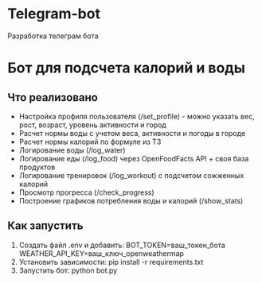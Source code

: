 # Telegram-bot
Разработка телеграм бота
# Бот для подсчета калорий и воды

## Что реализовано

- Настройка профиля пользователя (/set_profile) - можно указать вес, рост, возраст, уровень активности и город
- Расчет нормы воды с учетом веса, активности и погоды в городе
- Расчет нормы калорий по формуле из ТЗ 
- Логирование воды (/log_water)
- Логирование еды (/log_food) через OpenFoodFacts API + своя база продуктов
- Логирование тренировок (/log_workout) с подсчетом сожженных калорий
- Просмотр прогресса (/check_progress)
- Построение графиков потребления воды и калорий (/show_stats)

## Как запустить

1. Создать файл .env и добавить:
BOT_TOKEN=ваш_токен_бота
WEATHER_API_KEY=ваш_ключ_openweathermap
2. Установить зависимости:
pip install -r requirements.txt
3. Запустить бот:
python bot.py

